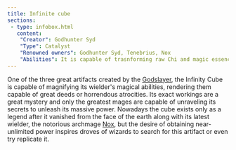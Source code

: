```yaml
---
title: Infinite cube
sections:
 - type: infobox.html
   content:
    "Creator": Godhunter Syd
    "Type": Catalyst
    "Renowned owners": Godhunter Syd, Tenebrius, Nox
    "Abilities": It is capable of trasnforming raw Chi and magic essence into powerful spells.
---
```


One of the three great artifacts created by the [Godslayer](https://raldamain.com/en/characters/age%20of%20gods/syd.html), the Infinity Cube is capable of magnifying its wielder's magical abilities, rendering them capable of great deeds or horrendous atrocities. Its exact workings are a great mystery and only the greatest mages are capable of unraveling its secrets to unleash its massive power. Nowadays the cube exists only as a legend after it vanished from the face of the earth along with its latest wielder, the notorious archmage [Nox](https://raldamain.com/en/characters/age%20of%20succesion/jace.html), but the desire of obtaining near-unlimited power inspires droves of wizards to search for this artifact or even try replicate it.

